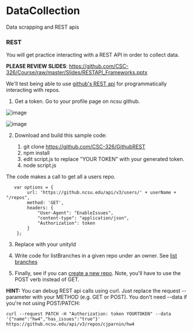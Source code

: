 # DataCollection

Data scrapping and REST apis

### REST

You will get practice interacting with a REST API in order to collect data.

**PLEASE REVIEW SLIDES**: https://github.com/CSC-326/Course/raw/master/Slides/RESTAPI_Frameworks.pptx

We'll test being able to use [github's REST api](https://developer.github.com/v3/) for programmatically interacting with repos.

1. Get a token. Go to your profile page on ncsu github.

![image](https://cloud.githubusercontent.com/assets/742934/12955762/8d8ae346-cff2-11e5-83ac-21cae5dc8531.png)

![image](https://cloud.githubusercontent.com/assets/742934/12955783/a741d0b0-cff2-11e5-9f95-4cfebe421756.png)

2. Download and build this sample code:

   1. git clone https://github.com/CSC-326/GithubREST
   2. npm install
   3. edit script.js to replace "YOUR TOKEN" with your generated token.
   4. node script.js

The code makes a call to get all a users repo.

```
   var options = {
		url: 'https://github.ncsu.edu/api/v3/users/' + userName + "/repos",
		method: 'GET',
		headers: {
			"User-Agent": "EnableIssues",
			"content-type": "application/json",
			"Authorization": token
		}
	};
```

3. Replace with your unityId

4. Write code for listBranches in a given repo under an owner. See [list branches](https://developer.github.com/v3/repos/#list-branches)

5. Finally, see if you can [create a new repo](https://developer.github.com/v3/repos/#create). Note, you'll have to use the POST verb instead of GET.

**HINT:** You can debug REST api calls using curl. Just replace the request --parameter with your METHOD (e.g. GET or POST). You don't need --data if you're not using POST/PATCH:

```
curl --request PATCH -H "Authorization: token YOURTOKEN" --data '{"name":"hw4","has_issues":"true"}' https://github.ncsu.edu/api/v3/repos/cjparnin/hw4
```

